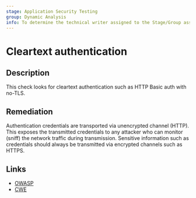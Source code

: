```yaml
---
stage: Application Security Testing
group: Dynamic Analysis
info: To determine the technical writer assigned to the Stage/Group associated with this page, see https://handbook.gitlab.com/handbook/product/ux/technical-writing/#assignments
---
```


# Cleartext authentication

## Description

This check looks for cleartext authentication such as HTTP Basic auth with no-TLS.

## Remediation

Authentication credentials are transported via unencrypted channel (HTTP). This exposes the transmitted credentials to any attacker who can monitor (sniff) the network traffic during transmission. Sensitive information such as credentials should always be transmitted via encrypted channels such as HTTPS.

## Links

- [OWASP](https://owasp.org/Top10/A02_2021-Cryptographic_Failures/)
- [CWE](https://cwe.mitre.org/data/definitions/319.html)
